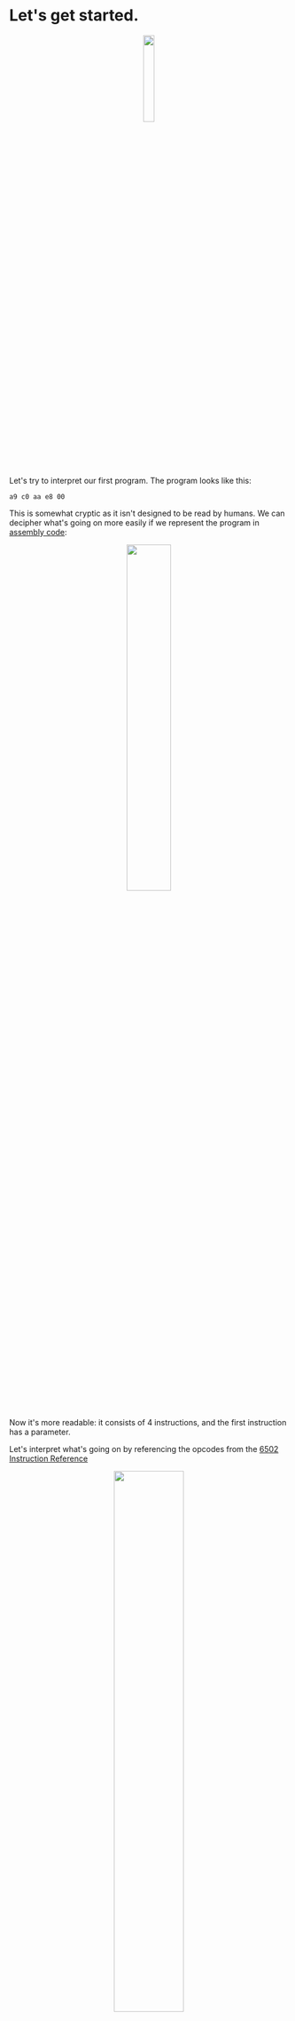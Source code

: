 # Let's get started.

 <div style="text-align:center"><img src="./images/ch3/chapter_logo.png" width="20%"/></div>

Let's try to interpret our first program. The program looks like this:


```
a9 c0 aa e8 00
```

This is somewhat cryptic as it isn't designed to be read by humans. We can decipher what's going on more easily if we represent the program in [assembly code](https://en.wikipedia.org/wiki/Assembly_language):

<div style="text-align:center"><img src="./images/ch3.1/image_1_assembler.png" width="40%"/></div>

Now it's more readable: it consists of 4 instructions, and the first instruction has a parameter.

Let's interpret what's going on by referencing the opcodes from the [6502 Instruction Reference](http://www.obelisk.me.uk/6502/reference.html)

<div style="text-align:center"><img src="./images/ch3.1/image_2_lda_spec.png" width="50%"/></div>

It looks like that the command loads a hexadecimal value 0xC0 into the accumulator CPU register. It also has to update some bits in Processor Status register P (namely, bit 1 - Zero Flag and bit 7 - Negative Flag).


> **LDA** spec shows that the opcode **0xA9** has one parameter. The instruction size is 2 bytes: one byte is for operation code itself (standard for all NES CPU opcodes), and the other is for a parameter.
>
> NES Opcodes can have no explicit parameters or one explicit parameter. For some operations, the explicit parameter can take 2 bytes. And in that case, the machine instruction would occupy 3 bytes.
>
> It is worth mentioning that some operations use CPU registers as implicit parameters.

Let's sketch out how our CPU might look like from a high-level perspective:

```rust
pub struct CPU {
   pub register_a: u8,
   pub status: u8,
   pub program_counter: u16,
}
 
impl CPU {
   pub fn new() -> Self {
       CPU {
           register_a: 0,
           status: 0,
           program_counter: 0,
       }
   }
 
   pub fn interpret(&mut self, program: Vec<u8>) {
       todo!("")
   }
}
```

Note that we introduced a program counter register that will help us track our current position in the program. Also, note that the interpret method takes a mutable reference to self as we know that we will need to modify **register_a** during the execution.

The CPU works in a constant cycle:
* Fetch next execution instruction from the instruction memory
* Decode the instruction
* Execute the Instruction
* Repeat the cycle

Lets try to codify exactly that:

```rust 
pub fn interpret(&mut self, program: Vec<u8>) {
    self.program_counter = 0;

    loop {
        let opscode = program[self.program_counter as usize];
        self.program_counter += 1;

        match opscode {
            _ => todo!()
        }
    }
}
```

So far so good. Endless loop? Nah, it's gonna be alright. Now let's implement the **LDA (0xA9)** opcode:

```rust
        match opscode {
            0xA9 => {
                let param = program[self.program_counter as usize];
                self.program_counter +=1;
                self.register_a = param;

                if result == 0 {
                    self.status = self.status | 0b0000_0010;
                } else {
                    self.status = self.status & 0b1111_1101;
                }

                if result & 0b1000_0000 != 0 {
                    self.status = self.status | 0b1000_0000;
                } else {
                    self.status = self.status & 0b0111_1111;
                }

            }
            _ => todo!()
        }
```

We are not doing anything crazy here, just following the spec and using rust constructs to do binary arithmetic.

> It's essential to set or unset CPU flag status depending on the results.

Because of the endless loop, we won't be able to test this functionality yet. Before moving on, let's quickly implement **BRK (0x00)** opcode:

```rust
        match opcode {
        // ...
            0x00 => {
                return;
            }
            _ => todo!()
        }
```

Now let's write some tests:


```rust
#[cfg(test)]
mod test {
   use super::*;
 
   #[test]
   fn test_0xa9_lda_immidiate_load_data() {
       let mut cpu = CPU::new();
       cpu.interpret(vec![0xa9, 0x05, 0x00]);
       assert_eq!(cpu.register_a, 0x05);
       assert!(cpu.status & 0b0000_0010 == 0b00);
       assert!(cpu.status & 0b1000_0000 == 0);
   }

    #[test]
    fn test_0xa9_lda_zero_flag() {
        let mut cpu = CPU::new();
        cpu.interpret(vec![0xa9, 0x00, 0x00]);
        assert!(cpu.status & 0b0000_0010 == 0b10);
    }
}
```

> Do you think that's enough? What else should we check?

Alright. Let's try to implement another opcode, shall we?

<div style="text-align:center"><img src="./images/ch3.1/image_3_tax_spec.png" width="50%"/></div>

This one is also straightforward: copy a value from A to X, and update status register.

We need to introduce **register_x** in our CPU struct, then we can implement the **TAX (0xAA)** opcode:

```rust
pub struct CPU {
//...
   pub register_x: u8,
}

impl CPU {
// ...    
    pub fn interpret(&mut self, program: Vec<u8>) {
// ...
        match opscode {
            //...  
            0xAA =>  {
                self.register_x = self.register_a;
            
                if result == 0 {
                    self.status = self.status | 0b0000_0001;
                } else {
                    self.status = self.status & 0b1111_1110;
                }

                if result & 0b1000_0000 != 0 {
                    self.status = self.status | 0b1000_0000;
                } else {
                    self.status = self.status & 0b0111_1111;
                }

            }
        }
    }
}
```

Don't forget to write tests:


```rust 
   #[test]
   fn test_0xaa_tax_move_a_to_x() {
       let mut cpu = CPU::new();
       cpu.register_a = 10;
       cpu.interpret(vec![0xaa, 0x00]);
 
       assert_eq!(cpu.register_x, 10)
   }
```

Before moving to the next opcode, we have to admit that our code is quite convoluted:
* the interpret method is already complicated and does multiple things
* there is a noticeable duplication between the way **TAX** and **LDA** are implemented.

Let's fix that:

```rust 
// ... 
  fn lda(&mut self, value: u8) {
       self.register_a = value;
       self.update_zero_and_negative_flags(self.register_a);
   }
 
   fn tax(&mut self) {
       self.register_x = self.register_a;
       self.update_zero_and_negative_flags(self.register_x);
   }
  
    fn update_zero_and_negative_flags(&mut self, result: u8) {
        if result == 0 {
            self.status = self.status | 0b0000_0010;
        } else {
            self.status = self.status & 0b1111_1101;
        }

        if result & 0b1000_0000 != 0 {
            self.status = self.status | 0b1000_0000;
        } else {
            self.status = self.status & 0b0111_1111;
        }
    }
// ...    
    pub fn interpret(&mut self, program: Vec<u8>) {
// ...
        match opscode {
            0xA9 => {
                let param = program[self.program_counter as usize];
                self.program_counter += 1;
                
                self.lda(param);
            }

            0xAA => self.tax(),

            0x00 => return,
            
            _ => todo!(),
        }
    }
}
```

Ok. The code looks more manageable now. Hopefully, all tests are still passing.

I cannot emphasize enough the importance of writing tests for all of the opcodes we are implementing. The operations themselves are almost trivial, but tiny mistakes can cause unpredictable ripples in game logic.

<div style="text-align:center"><img src="./images/ch3.1/image_4_pacman_bug.gif" width="30%"/></div>

Implementing that last opcode from the program should not be a problem, and I'll leave this exercise to you.

When you are done, these tests should pass:

```rust 
   #[test]
   fn test_5_ops_working_together() {
       let mut cpu = CPU::new();
       cpu.interpret(vec![0xa9, 0xc0, 0xaa, 0xe8, 0x00]);
 
       assert_eq!(cpu.register_x, 0xc1)
   }

    #[test]
    fn test_inx_overflow() {
        let mut cpu = CPU::new();
        cpu.register_x = 0xff;
        cpu.interpret(vec![0xe8, 0xe8, 0x00]);

        assert_eq!(cpu.register_x, 1)
    }
```
<br/>

------

> The full source code for this chapter: <a href="https://github.com/bugzmanov/nes_ebook/tree/master/code/ch3.1" target="_blank">GitHub</a>.
